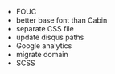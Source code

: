 * FOUC
* better base font than Cabin
* separate CSS file
* update disqus paths
* Google analytics
* migrate domain
* SCSS
